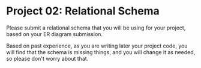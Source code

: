 # Project 02: Relational Schema

Please submit a relational schema that you will be using for your project, based on your ER diagram submission.

Based on past experience, as you are writing later your project code, you will find that the schema is missing things, and you will change it as needed, so please don't worry about that.

